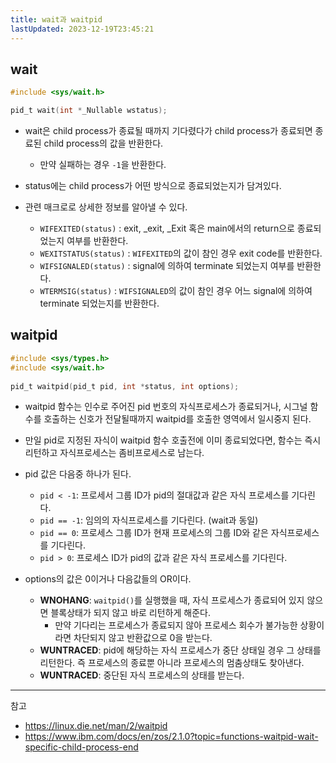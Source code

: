 ```yaml
---
title: wait과 waitpid
lastUpdated: 2023-12-19T23:45:21
---
```

## wait

```c
#include <sys/wait.h>

pid_t wait(int *_Nullable wstatus);
```

- wait은 child process가 종료될 때까지 기다렸다가 child process가 종료되면 종료된 child process의 값을 반환한다. 
  - 만약 실패하는 경우 `-1`을 반환한다. 

- status에는 child process가 어떤 방식으로 종료되었는지가 담겨있다. 
- 관련 매크로로 상세한 정보를 알아낼 수 있다.
  - `WIFEXITED(status)` : exit, _exit, _Exit 혹은 main에서의 return으로 종료되었는지 여부를 반환한다.
  - `WEXITSTATUS(status)` : `WIFEXITED`의 값이 참인 경우 exit code를 반환한다.
  - `WIFSIGNALED(status)` : signal에 의하여 terminate 되었는지 여부를 반환한다.
  - `WTERMSIG(status)` : `WIFSIGNALED`의 값이 참인 경우 어느 signal에 의하여 terminate 되었는지를 반환한다.

## waitpid

```c
#include <sys/types.h>
#include <sys/wait.h>
 
pid_t waitpid(pid_t pid, int *status, int options);
```

- waitpid 함수는 인수로 주어진 pid 번호의 자식프로세스가 종료되거나, 시그널 함수를 호출하는 신호가 전달될때까지 waitpid를 호출한 영역에서 일시중지 된다.
- 만일 pid로 지정된 자식이 waitpid 함수 호출전에 이미 종료되었다면, 함수는 즉시 리턴하고 자식프로세스는 좀비프로세스로 남는다.

- pid 값은 다음중 하나가 된다.
  - `pid < -1`: 프로세서 그룹 ID가 pid의 절대값과 같은 자식 프로세스를 기다린다.
  - `pid == -1`: 임의의 자식프로세스를 기다린다. (wait과 동일)
  - `pid == 0`: 프로세스 그룹 ID가 현재 프로세스의 그룹 ID와 같은 자식프로세스를 기다린다.
  - `pid > 0`: 프로세스 ID가 pid의 값과 같은 자식 프로세스를 기다린다.

- options의 값은 0이거나 다음값들의 OR이다.
  - **WNOHANG**: `waitpid()`를 실행했을 때, 자식 프로세스가 종료되어 있지 않으면 블록상태가 되지 않고 바로 리턴하게 해준다.
    - 만약 기다리는 프로세스가 종료되지 않아 프로세스 회수가 불가능한 상황이라면 차단되지 않고 반환값으로 0을 받는다.
  - **WUNTRACED**: pid에 해당하는 자식 프로세스가 중단 상태일 경우 그 상태를 리턴한다. 즉 프로세스의 종료뿐 아니라 프로세스의 멈춤상태도 찾아낸다.
  - **WUNTRACED**: 중단된 자식 프로세스의 상태를 받는다.

---
참고
- https://linux.die.net/man/2/waitpid
- https://www.ibm.com/docs/en/zos/2.1.0?topic=functions-waitpid-wait-specific-child-process-end